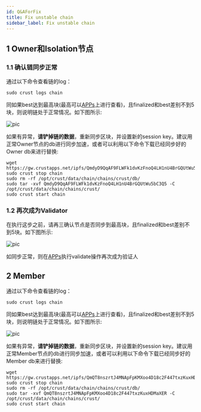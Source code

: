 ```yaml
---
id: Q&AForFix
title: Fix unstable chain
sidebar_label: Fix unstable chain
---
```


## 1 Owner和Isolation节点

### 1.1 确认链同步正常

通过以下命令查看链的log：

```shell
sudo crust logs chain
```

同如果best达到最高块(最高可以[APPs](https://apps.crust.network/?rpc=wss%3A%2F%2Frpc.crust.network#/explorer)上进行查看)，且finalized和best差别不到5块，则说明链处于正常情况。如下图所示:

![pic](assets/qa/check_top.png)

如果有异常，**请铲掉链的数据**，重新同步区块，并设置新的session key。建议用正常Owner节点的db进行同步加速，或者可以利用以下命令下载已经同步好的Owner db来进行替换:

```shell
wget https://gw.crustapps.net/ipfs/QmdyD9QqAF9FLWFk1dvKzFnoQ4LH1nU4BrGQUtWu5bC3Q5
sudo crust stop chain
sudo rm -rf /opt/crust/data/chain/chains/crust/db/
sudo tar -xvf QmdyD9QqAF9FLWFk1dvKzFnoQ4LH1nU4BrGQUtWu5bC3Q5 -C /opt/crust/data/chain/chains/crust/
sudo crust start chain
```

### 1.2 再次成为Validator

在执行这步之前，请再三确认节点是否同步到最高块，且finalized和best差别不到5块。如下图所示:

![pic](assets/qa/check_top.png)

如同步正常，则在[APPs](https://apps.crust.network/?rpc=wss%3A%2F%2Frpc.crust.network#/staking/actions)执行validate操作再次成为验证人

## 2 Member

通过以下命令查看链的log：

```shell
sudo crust logs chain
```

同如果best达到最高块(最高可以[APPs](https://apps.crust.network/?rpc=wss%3A%2F%2Frpc.crust.network#/explorer)上进行查看)，且finalized和best差别不到5块，则说明链处于正常情况。如下图所示:

![pic](assets/qa/check_top.png)

如果有异常，**请铲掉链的数据**，重新同步区块，并设置新的session key。建议用正常Member节点的db进行同步加速，或者可以利用以下命令下载已经同步好的Member db来进行替换:

```shell
wget https://gw.crustapps.net/ipfs/QmQT8nszrtJ4MNApFpKMXoo4D18c2F447txzKuxHDMaXER
sudo crust stop chain
sudo rm -rf /opt/crust/data/chain/chains/crust/db/
sudo tar -xvf QmQT8nszrtJ4MNApFpKMXoo4D18c2F447txzKuxHDMaXER -C /opt/crust/data/chain/chains/crust/
sudo crust start chain
```